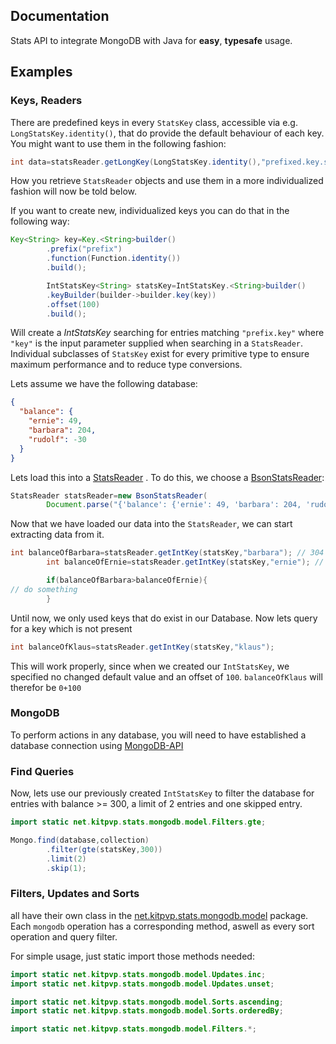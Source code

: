 ## Documentation

Stats API to integrate MongoDB with Java for **easy**, **typesafe** usage.

## Examples

### Keys, Readers

There are predefined keys in every ``StatsKey`` class, accessible via e.g. `LongStatsKey.identity()`, that do provide
the default behaviour of each key. You might want to use them in the following fashion:

```java
int data=statsReader.getLongKey(LongStatsKey.identity(),"prefixed.key.suffix");
```
How you retrieve ``StatsReader`` objects and use them in a more individualized fashion will now be told below.

If you want to create new, individualized keys you can do that in the following way:

```java
Key<String> key=Key.<String>builder()
        .prefix("prefix")
        .function(Function.identity())
        .build();

        IntStatsKey<String> statsKey=IntStatsKey.<String>builder()
        .keyBuilder(builder->builder.key(key))
        .offset(100)
        .build();
```

Will create a *IntStatsKey* searching for entries matching `"prefix.key"` where ``"key"``
is the input parameter supplied when searching in a ``StatsReader``. Individual subclasses of `StatsKey` exist for every
primitive type to ensure maximum performance and to reduce type conversions.

Lets assume we have the following database:

````json
{
  "balance": {
    "ernie": 49,
    "barbara": 204,
    "rudolf": -30
  }
}
````

Lets load this into
a [StatsReader](https://github.com/KitPvPDE/stats-api/blob/master/stats-api/src/main/java/net/kitpvp/stats/StatsReader.java)
. To do this, we choose
a [BsonStatsReader](https://github.com/KitPvPDE/stats-api/blob/master/stats-api/src/main/java/net/kitpvp/stats/bson/BsonStatsReader.java):

````java
StatsReader statsReader=new BsonStatsReader(
        Document.parse("{'balance': {'ernie': 49, 'barbara': 204, 'rudolf': -30}}"))
````

Now that we have loaded our data into the ``StatsReader``, we can start extracting data from it.

````java
int balanceOfBarbara=statsReader.getIntKey(statsKey,"barbara"); // 304
        int balanceOfErnie=statsReader.getIntKey(statsKey,"ernie"); // 149

        if(balanceOfBarbara>balanceOfErnie){
// do something    
        }
````

Until now, we only used keys that do exist in our Database. Now lets query for a key which is not present

```java
int balanceOfKlaus=statsReader.getIntKey(statsKey,"klaus");
```

This will work properly, since when we created our ``IntStatsKey``, we specified no changed default value and an offset
of ``100``. `balanceOfKlaus` will therefor be `0+100`

### MongoDB

To perform actions in any database, you will need to have established a database connection using
[MongoDB-API](https://repo.kitpvp.de)

### Find Queries

Now, lets use our previously created `IntStatsKey` to filter the database for entries with balance >= 300, a limit of 2
entries and one skipped entry.

```java
import static net.kitpvp.stats.mongodb.model.Filters.gte;

Mongo.find(database,collection)
        .filter(gte(statsKey,300))
        .limit(2)
        .skip(1);
```

### Filters, Updates and Sorts

all have their own class in
the [net.kitpvp.stats.mongodb.model](https://github.com/KitPvPDE/stats-api/tree/master/stats-mongodb/src/main/java/net/kitpvp/stats/mongodb/model)
package. Each `mongodb` operation has a corresponding method, aswell as every sort operation and query filter.

For simple usage, just static import those methods needed:

````java
import static net.kitpvp.stats.mongodb.model.Updates.inc;
import static net.kitpvp.stats.mongodb.model.Updates.unset;

import static net.kitpvp.stats.mongodb.model.Sorts.ascending;
import static net.kitpvp.stats.mongodb.model.Sorts.orderedBy;

import static net.kitpvp.stats.mongodb.model.Filters.*;
````


